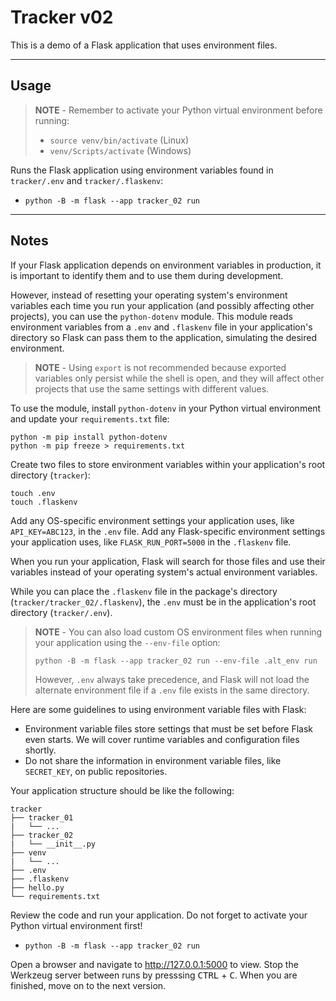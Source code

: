 # Tracker v02

This is a demo of a Flask application that uses environment files.

-----

## Usage

> **NOTE** - Remember to activate your Python virtual environment before running:
>
> - `source venv/bin/activate` (Linux)
> - `venv/Scripts/activate` (Windows)

Runs the Flask application using environment variables found in `tracker/.env` and `tracker/.flaskenv`:

- `python -B -m flask --app tracker_02 run`

-----

## Notes

If your Flask application depends on environment variables in production, it is important to identify them and to use them during development.

However, instead of resetting your operating system's environment variables each time you run your application (and possibly affecting other projects), you can use the `python-dotenv` module. This module reads environment variables from a `.env` and `.flaskenv` file in your application's directory so Flask can pass them to the application, simulating the desired environment.

> **NOTE** - Using `export` is not recommended because exported variables only persist while the shell is open, and they will affect other projects that use the same settings with different values.

To use the module, install `python-dotenv` in your Python virtual environment and update your `requirements.txt` file:

```shell
python -m pip install python-dotenv
python -m pip freeze > requirements.txt
```

Create two files to store environment variables within your application's root directory (`tracker`):

```shell
touch .env
touch .flaskenv
```

Add any OS-specific environment settings your application uses, like `API_KEY=ABC123`, in the `.env` file.
Add any Flask-specific environment settings your application uses, like `FLASK_RUN_PORT=5000` in the `.flaskenv` file.

When you run your application, Flask will search for those files and use their variables instead of your operating system's actual environment variables.

While you can place the `.flaskenv` file in the package's directory (`tracker/tracker_02/.flaskenv`), the `.env` must be in the application's root directory (`tracker/.env`).

> **NOTE** - You can also load custom OS environment files when running your application using the `--env-file` option:
>
> ```shell
> python -B -m flask --app tracker_02 run --env-file .alt_env run
> ```
>
> However, `.env` always take precedence, and Flask will not load the alternate environment file if a `.env` file exists in the same directory.

Here are some guidelines to using environment variable files with Flask:

- Environment variable files store settings that must be set before Flask even starts. We will cover runtime variables and configuration files shortly.
- Do not share the information in environment variable files, like `SECRET_KEY`, on public repositories.

Your application structure should be like the following:

```text
tracker
├── tracker_01
|   └── ...
├── tracker_02
|   └── __init__.py
├── venv
|   └── ...
├── .env
├── .flaskenv
├── hello.py
└── requirements.txt
```

Review the code and run your application. Do not forget to activate your Python virtual environment first!

- `python -B -m flask --app tracker_02 run`

Open a browser and navigate to <http://127.0.0.1:5000> to view. Stop the Werkzeug server between runs by presssing <kbd>CTRL</kbd> +  <kbd>C</kbd>. When you are finished, move on to the next version.
